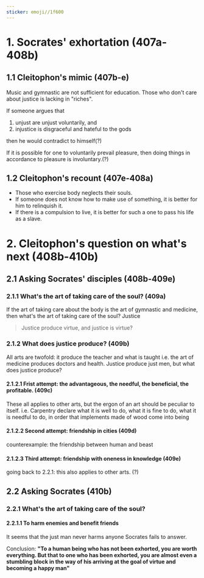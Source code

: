 ```yaml
---
sticker: emoji//1f600
---
```

# 1. Socrates' exhortation (407a-408b)

## 1.1 Cleitophon's mimic (407b-e)

Music and gymnastic are not sufficient for education. Those who don't care about justice is lacking in "riches".

If someone argues that 

1. unjust are unjust voluntarily, and 
2. injustice is disgraceful and hateful to the gods

then he would contradict to himself(?)

If it is possible for one to voluntarily prevail pleasure, then doing things in accordance to pleasure is involuntary.(?)

## 1.2 Cleitophon's recount (407e-408a)

- Those who exercise body neglects their souls.
- If someone does not know how to make use of something, it is better for him to relinquish it.
- If there is a compulsion to live, it is better for such a one to pass his life as a slave.


# 2. Cleitophon's question on what's next (408b-410b)

## 2.1 Asking Socrates' disciples (408b-409e)
### 2.1.1 What's the art of taking care of the soul? (409a)
If the art of taking care about the body is the art of gymnastic and medicine, then what's the art of taking care of the soul?
Justice

> Justice produce virtue, and justice is virtue?

### 2.1.2 What does justice produce? (409b)
All arts are twofold: it produce the teacher and what is taught
i.e. the art of medicine produces doctors and health.
Justice produce just men, but what does justice produce?

#### 2.1.2.1 Frist attempt: the advantageous, the needful, the beneficial, the profitable. (409c)
These all applies to other arts, but the ergon of an art should be peculiar to itself.
i.e. Carpentry declare what it is well to do, what it is fine to do, what it is needful to do, in order that implements made of wood come into being

#### 2.1.2.2 Second attempt: friendship in cities (409d)
counterexample: the friendship between human and beast

#### 2.1.2.3 Third attempt: friendship with oneness in knowledge (409e)
going back to 2.2.1: this also applies to other arts. (?)

## 2.2 Asking Socrates (410b)

### 2.2.1 What's the art of taking care of the soul?

#### 2.2.1.1 To harm enemies and benefit friends
It seems that the just man never harms anyone
Socrates fails to answer.

Conclusion: **"To a human being who has not been exhorted, you are worth everything. But that to one who has been exhorted, you are almost even a stumbling block in the way of his arriving at the goal of virtue and becoming a happy man"**

